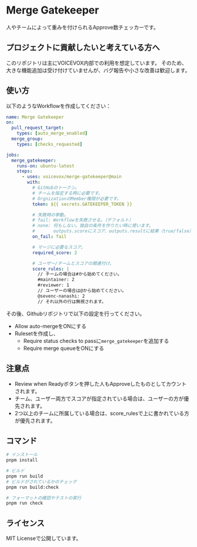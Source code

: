 # Merge Gatekeeper

人やチームによって重みを付けられるApprove数チェッカーです。

## プロジェクトに貢献したいと考えている方へ

このリポジトリは主にVOICEVOX内部での利用を想定しています。
そのため、大きな機能追加は受け付けていませんが、バグ報告や小さな改善は歓迎します。

## 使い方

以下のようなWorkflowを作成してください：

```yaml
name: Merge Gatekeeper
on:
  pull_request_target:
    types: [auto_merge_enabled]
  merge_group:
    types: [checks_requested]

jobs:
  merge_gatekeeper:
    runs-on: ubuntu-latest
    steps:
      - uses: voicevox/merge-gatekeeper@main
        with:
          # GitHubのトークン。
          # チームを指定する時に必要です。
          # OrgnizationのMember権限が必要です。
          token: ${{ secrets.GATEKEEPER_TOKEN }}

          # 失敗時の挙動。
          # fail: Workflowを失敗させる。（デフォルト）
          # none: 何もしない。独自の条件を作りたい時に使います。
          #       outputs.scoreにスコア、outputs.resultに結果（true/false）が入ります。
          on_fail: fail

          # マージに必要なスコア。
          required_score: 2

          # ユーザー/チームとスコアの関連付け。
          score_rules: |
            // チームの場合は#から始めてください。
            #maintainer: 2
            #reviewer: 1
            // ユーザーの場合は@から始めてください。
            @sevenc-nanashi: 2
            // それ以外の行は無視されます。
```

その後、Githubリポジトリで以下の設定を行ってください。

* Allow auto-mergeをONにする
* Rulesetを作成し、
  * Require status checks to passに`merge_gatekeeper`を追加する
  * Require merge queueをONにする

## 注意点

- Review when Readyボタンを押した人もApproveしたものとしてカウントされます。
- チーム、ユーザー両方でスコアが指定されている場合は、ユーザーの方が優先されます。
- 2つ以上のチームに所属している場合は、score_rulesで上に書かれている方が優先されます。

## コマンド

```bash
# インストール
pnpm install

# ビルド
pnpm run build
# ビルドがされているかのチェック
pnpm run build:check

# フォーマットの確認やテストの実行
pnpm run check
```

## ライセンス

MIT Licenseで公開しています。
